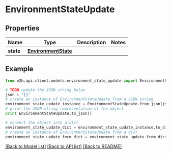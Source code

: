 # EnvironmentStateUpdate


## Properties
Name | Type | Description | Notes
------------ | ------------- | ------------- | -------------
**state** | [**EnvironmentState**](EnvironmentState.md) |  | 

## Example

```python
from e2b.api.client.models.environment_state_update import EnvironmentStateUpdate

# TODO update the JSON string below
json = "{}"
# create an instance of EnvironmentStateUpdate from a JSON string
environment_state_update_instance = EnvironmentStateUpdate.from_json(json)
# print the JSON string representation of the object
print EnvironmentStateUpdate.to_json()

# convert the object into a dict
environment_state_update_dict = environment_state_update_instance.to_dict()
# create an instance of EnvironmentStateUpdate from a dict
environment_state_update_form_dict = environment_state_update.from_dict(environment_state_update_dict)
```
[[Back to Model list]](../README.md#documentation-for-models) [[Back to API list]](../README.md#documentation-for-api-endpoints) [[Back to README]](../README.md)


